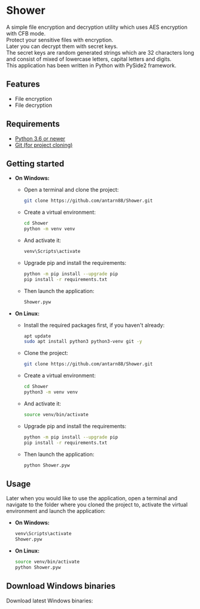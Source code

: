 # Shower
A simple file encryption and decryption utility which uses AES encryption with CFB mode.<br/>
Protect your sensitive files with encryption.<br/>
Later you can decrypt them with secret keys.<br/>
The secret keys are random generated strings which are 32 characters long and consist of mixed of lowercase letters, capital letters and digits.<br/>
This application has been written in Python with PySide2 framework.

## Features
- File encryption
- File decryption

## Requirements
- [Python 3.6 or newer](https://www.python.org/downloads/)
- [Git (for project cloning)](https://git-scm.com/)

## Getting started
- **On Windows:**
    - Open a terminal and clone the project:
        
        ```bash
        git clone https://github.com/antarn88/Shower.git
        ```
    - Create a virtual environment:
    
        ```bash
        cd Shower
        python -m venv venv
        ```
    - And activate it:
    
        ```bash
        venv\Scripts\activate
        ```
    - Upgrade pip and install the requirements:
    
        ```bash
        python -m pip install --upgrade pip
        pip install -r requirements.txt
        ```
    - Then launch the application:
    
        ```bash
        Shower.pyw
        ```
- **On Linux:**
    - Install the required packages first, if you haven't already:
    
        ```bash
        apt update
        sudo apt install python3 python3-venv git -y
        ```
      
    - Clone the project:
    
        ```bash
        git clone https://github.com/antarn88/Shower.git
        ```
    - Create a virtual environment:
    
        ```bash
        cd Shower
        python3 -m venv venv
        ``` 
    - And activate it:
        ```bash
        source venv/bin/activate
        ```
    - Upgrade pip and install the requirements:
        ```bash
        python -m pip install --upgrade pip
        pip install -r requirements.txt
        ```
    - Then launch the application:
        ```bash
        python Shower.pyw
        ```

## Usage
Later when you would like to use the application, open a terminal
and navigate to the folder where you cloned the project to,
activate the virtual environment and launch the application:

- **On Windows:**

    ```bash
    venv\Scripts\activate
    Shower.pyw
    ```
- **On Linux:**

    ```bash
    source venv/bin/activate
    python Shower.pyw    
    ```

## Download Windows binaries
Download latest Windows binaries:<br/>
